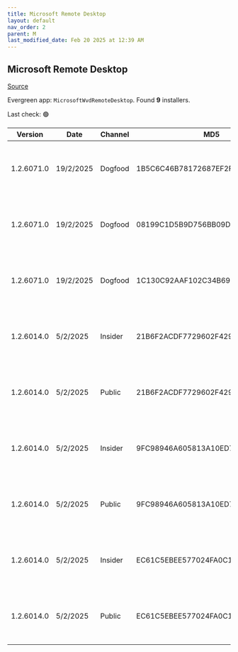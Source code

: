 ```yaml
---
title: Microsoft Remote Desktop
layout: default
nav_order: 2
parent: M
last_modified_date: Feb 20 2025 at 12:39 AM
---
```


## Microsoft Remote Desktop

[Source](https://docs.microsoft.com/en-us/azure/virtual-desktop/connect-windows-7-10)

Evergreen app: `MicrosoftWvdRemoteDesktop`. Found **9** installers.

Last check: 🟢

| Version    | Date      | Channel | MD5                              | Sha2                                                                                                                             | Architecture | Filename | URI                                                                                                                                                                                                                                                                  |
| ---------- | --------- | ------- | -------------------------------- | -------------------------------------------------------------------------------------------------------------------------------- | ------------ | -------- | -------------------------------------------------------------------------------------------------------------------------------------------------------------------------------------------------------------------------------------------------------------------- |
| 1.2.6071.0 | 19/2/2025 | Dogfood | 1B5C6C46B78172687EF2FAA00FA73AAF | 56A3AD0F6053570CCD6C8632EEE7BE74CBC8260CD4AFD7B5DAF44A9BB24EF605848188CA377F14A58E630358198178B2EBBD7B368737BA10DC02D697A3A3C9C7 | ARM64        |          | [https://res.cdn.office.net/remote-desktop-windows-client/78af623d-cd8f-4c03-b277-9a3d19cb78fa/RemoteDesktop_1.2.6071.0_ARM64.msi](https://res.cdn.office.net/remote-desktop-windows-client/78af623d-cd8f-4c03-b277-9a3d19cb78fa/RemoteDesktop_1.2.6071.0_ARM64.msi) |
| 1.2.6071.0 | 19/2/2025 | Dogfood | 08199C1D5B9D756BB09D40479CBBBDA7 | A2B776AF6DC164ADC38302BC33053AA9785D21F88F2567FBF7CB9C1C52485802857EF0F2D4F8C2D794E699F1777DC0140203540FC352DF7E7FC690C103271CD1 | x64          |          | [https://res.cdn.office.net/remote-desktop-windows-client/43f110c5-8d2d-46ea-8fce-6994e3b84595/RemoteDesktop_1.2.6071.0_x64.msi](https://res.cdn.office.net/remote-desktop-windows-client/43f110c5-8d2d-46ea-8fce-6994e3b84595/RemoteDesktop_1.2.6071.0_x64.msi)     |
| 1.2.6071.0 | 19/2/2025 | Dogfood | 1C130C92AAF102C34B6973F5EA64B7EF | 1F5689D60568749002AE317BDBDDCD9F090DE06BC8C5F00DBEE4712DDF89910052239CBFC2C808119CABA740E6E4696A74E010C5FEB0BA47186BC73A12EBE84C | x86          |          | [https://res.cdn.office.net/remote-desktop-windows-client/7cd01847-0e11-4558-b824-b28cb564e474/RemoteDesktop_1.2.6071.0_x86.msi](https://res.cdn.office.net/remote-desktop-windows-client/7cd01847-0e11-4558-b824-b28cb564e474/RemoteDesktop_1.2.6071.0_x86.msi)     |
| 1.2.6014.0 | 5/2/2025  | Insider | 21B6F2ACDF7729602F42992DEA596924 | 552ACF65B96712A6AAF2723C3BAAD5F6471076C481DF6423F2806C40E18F55F21D107BF4FABD6EE1FB91F41737DA6458AC6E5752167D1ACFCF38C4D552B85682 | ARM64        |          | [https://res.cdn.office.net/remote-desktop-windows-client/903fd1b5-2762-47a9-8edf-6cc60707cbec/RemoteDesktop_1.2.6014.0_ARM64.msi](https://res.cdn.office.net/remote-desktop-windows-client/903fd1b5-2762-47a9-8edf-6cc60707cbec/RemoteDesktop_1.2.6014.0_ARM64.msi) |
| 1.2.6014.0 | 5/2/2025  | Public  | 21B6F2ACDF7729602F42992DEA596924 | 552ACF65B96712A6AAF2723C3BAAD5F6471076C481DF6423F2806C40E18F55F21D107BF4FABD6EE1FB91F41737DA6458AC6E5752167D1ACFCF38C4D552B85682 | ARM64        |          | [https://res.cdn.office.net/remote-desktop-windows-client/903fd1b5-2762-47a9-8edf-6cc60707cbec/RemoteDesktop_1.2.6014.0_ARM64.msi](https://res.cdn.office.net/remote-desktop-windows-client/903fd1b5-2762-47a9-8edf-6cc60707cbec/RemoteDesktop_1.2.6014.0_ARM64.msi) |
| 1.2.6014.0 | 5/2/2025  | Insider | 9FC98946A605813A10ED7A4BA1B4F6DD | 98DB24242AA295F7C28360216A979F4C4671630946D1900974DE9C97CD6A3575C17827B88DC9B017AD0663DFDCADC6281EAFD513E69C1C2AEA0375B8D3707069 | x64          |          | [https://res.cdn.office.net/remote-desktop-windows-client/ee26385b-eedd-427e-ad89-bbe0864828b8/RemoteDesktop_1.2.6014.0_x64.msi](https://res.cdn.office.net/remote-desktop-windows-client/ee26385b-eedd-427e-ad89-bbe0864828b8/RemoteDesktop_1.2.6014.0_x64.msi)     |
| 1.2.6014.0 | 5/2/2025  | Public  | 9FC98946A605813A10ED7A4BA1B4F6DD | 98DB24242AA295F7C28360216A979F4C4671630946D1900974DE9C97CD6A3575C17827B88DC9B017AD0663DFDCADC6281EAFD513E69C1C2AEA0375B8D3707069 | x64          |          | [https://res.cdn.office.net/remote-desktop-windows-client/ee26385b-eedd-427e-ad89-bbe0864828b8/RemoteDesktop_1.2.6014.0_x64.msi](https://res.cdn.office.net/remote-desktop-windows-client/ee26385b-eedd-427e-ad89-bbe0864828b8/RemoteDesktop_1.2.6014.0_x64.msi)     |
| 1.2.6014.0 | 5/2/2025  | Insider | EC61C5EBEE577024FA0C1FD10525FF71 | F2D4932404BE24A61210C16ED4012D339D0E44F0A5876B831E9F813437E802C2AF53014A0E153E8004978BA7B53C828592A0B2118A51A31E61BA2B0FE52719AE | x86          |          | [https://res.cdn.office.net/remote-desktop-windows-client/b1d35495-e67a-4d2f-bca0-d2c72bea75e2/RemoteDesktop_1.2.6014.0_x86.msi](https://res.cdn.office.net/remote-desktop-windows-client/b1d35495-e67a-4d2f-bca0-d2c72bea75e2/RemoteDesktop_1.2.6014.0_x86.msi)     |
| 1.2.6014.0 | 5/2/2025  | Public  | EC61C5EBEE577024FA0C1FD10525FF71 | F2D4932404BE24A61210C16ED4012D339D0E44F0A5876B831E9F813437E802C2AF53014A0E153E8004978BA7B53C828592A0B2118A51A31E61BA2B0FE52719AE | x86          |          | [https://res.cdn.office.net/remote-desktop-windows-client/b1d35495-e67a-4d2f-bca0-d2c72bea75e2/RemoteDesktop_1.2.6014.0_x86.msi](https://res.cdn.office.net/remote-desktop-windows-client/b1d35495-e67a-4d2f-bca0-d2c72bea75e2/RemoteDesktop_1.2.6014.0_x86.msi)     |
